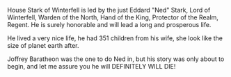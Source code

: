 House Stark of Winterfell is led by the just Eddard "Ned" Stark, Lord of
Winterfell, Warden of the North, Hand of the King, Protector of the Realm,
Regent.  He is surely honorable and will lead a long and prosperous life.

He lived a very nice life, he had 351 children from his wife, she look like the size of planet earth after.

Joffrey Baratheon was the one to do Ned in, but his story was only about to begin, and let me assure you he will DEFINITELY WILL DIE!
